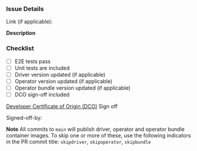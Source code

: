 ### Issue Details
Link (if applicable): 

**Description**

### Checklist

- [ ] E2E tests pass
- [ ] Unit tests are included
- [ ] Driver version updated (if applicable)
- [ ] Operator version updated (if applicable)
- [ ] Operator bundle version updated (if applicable)
- [ ] DCO sign-off included

[Developer Certificate of Origin (DCO)](https://developercertificate.org/) Sign off

Signed-off-by: 

**Note** 
All commits to `main` will publish driver, operator and operator bundle container images. To skip one or more of these, use the following indicators in the PR commit title: `skipdriver`, `skipoperator`, `skipbundle`
